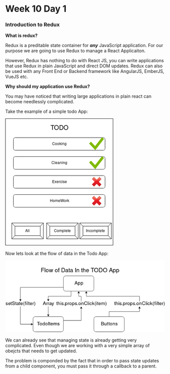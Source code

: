 # Week 10 Day 1

### Introduction to Redux

**What is redux?**  

Redux is a preditable state container for ***any*** JavaScript application. For our purpose we are going to use Redux to manage a React Applicaiton. 


However, Redux has nothing to do with React JS, you can write applications that use Redux in plain JavaScript and direct DOM updates. Redux can also be used with any Front End or Backend framework like AngularJS, EmberJS, VueJS etc. 

**Why should my application use Redux?**

You may have noticed that writing large applications in plain react can become needlessly complicated. 

Take the example of a simple todo App:

<img src="todo.png"/>

Now lets look at the flow of data in the Todo App:

<img src = "todo_data.png" />

We can already see that managing state is already getting very complicated. Even though we are working with a very simple array of obejcts that needs to get updated. 

The problem is componded by the fact that in order to pass state updates from a child component, you must pass it through a callback to a parent. 

